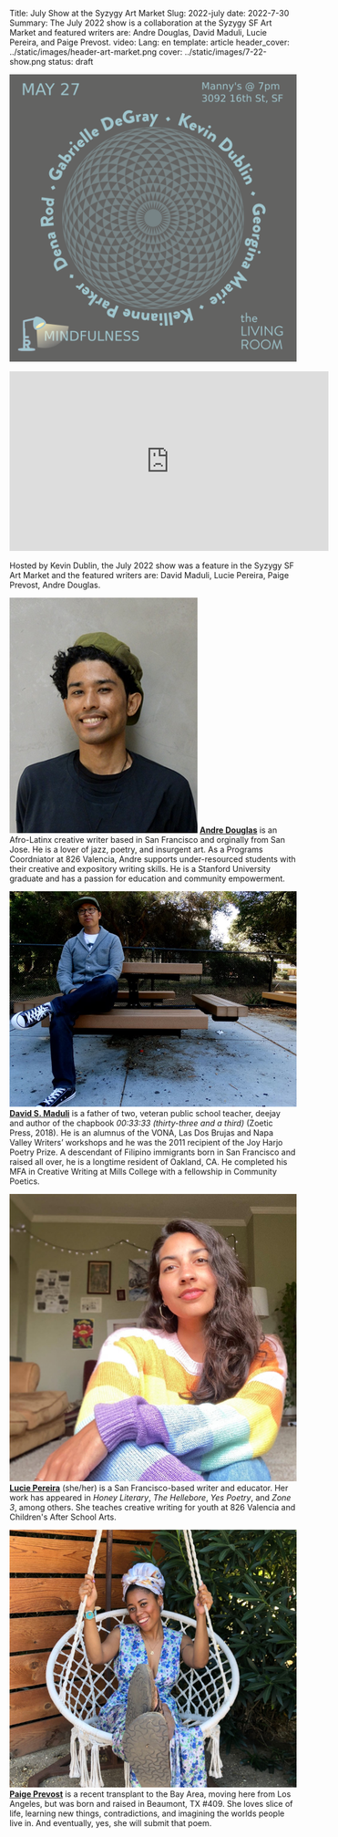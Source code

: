 Title: July Show at the Syzygy Art Market
Slug: 2022-july
date: 2022-7-30
Summary: The July 2022 show is a collaboration at the Syzygy SF Art Market and featured writers are: Andre Douglas, David Maduli, Lucie Pereira, and Paige Prevost.
video: 
Lang: en
template: article
header_cover: ../static/images/header-art-market.png
cover: ../static/images/7-22-show.png
status: draft

![photo of July 2022 Show](../static/images/5-27-show.png)

<iframe width="560" height="315" src="https://www.youtube.com/embed/" title="YouTube video player" frameborder="0" allow="accelerometer; autoplay; clipboard-write; encrypted-media; gyroscope; picture-in-picture" allowfullscreen></iframe>

Hosted by Kevin Dublin, the July 2022 show was a feature in the Syzygy SF Art Market and the featured writers are: David Maduli, Lucie Pereira, Paige Prevost, Andre Douglas.


![photo of Andre Douglas](../static/images/andre-douglas.jpg)
**[Andre Douglas]()** is an Afro-Latinx creative writer based in San Francisco and orginally from San Jose. He is a lover of jazz, poetry, and insurgent art. As a Programs Coordniator at 826 Valencia, Andre supports under-resourced students with their creative and expository writing skills. He is a Stanford University graduate and has a passion for education and community empowerment.

![photo of David Maduli](../static/images/david-maduli.jpg)
**[David S. Maduli](https://www.instagram.com/dmad_ness/)** is a father of two, veteran public school teacher, deejay and author of the chapbook *00:33:33 (thirty-three and a third)* (Zoetic Press, 2018). He is an alumnus of the VONA, Las Dos Brujas and Napa Valley Writers’ workshops and he was the 2011 recipient of the Joy Harjo Poetry Prize. A descendant of Filipino immigrants born in San Francisco and raised all over, he is a longtime resident of Oakland, CA. He completed his MFA in Creative Writing at Mills College with a fellowship in Community Poetics.

![photo of Lucie Pereira](../static/images/lucie-pereira.jpg)
[**Lucie Pereira**](https://twitter.com/lucieisbrown) (she/her) is a San Francisco-based writer and educator. Her work has appeared in *Honey Literary*, *The Hellebore*, *Yes Poetry*, and *Zone 3*, among others. She teaches creative writing for youth at 826 Valencia and Children's After School Arts.

![photo of Paige Prevost](../static/images/paige-prevost.jpg)
[**Paige Prevost**](https://wtpaige.net/) is a recent transplant to the Bay Area, moving here from Los Angeles, but was born and raised in Beaumont, TX #409. She loves slice of life, learning new things, contradictions, and imagining the worlds people live in. And eventually, yes, she will submit that poem.


